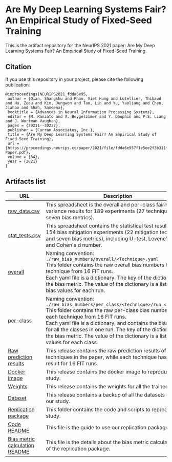 # Are My Deep Learning Systems Fair? An Empirical Study of Fixed-Seed Training

This is the artifact repository for the NeurIPS 2021 paper: Are My Deep Learning Systems Fair? An Empirical Study of Fixed-Seed Training.

## Citation

If you use this repository in your project, please cite the following publication:

```TeX
@inproceedings{NEURIPS2021_fdda6e95,
 author = {Qian, Shangshu and Pham, Viet Hung and Lutellier, Thibaud and Hu, Zeou and Kim, Jungwon and Tan, Lin and Yu, Yaoliang and Chen, Jiahao and Shah, Sameena},
 booktitle = {Advances in Neural Information Processing Systems},
 editor = {M. Ranzato and A. Beygelzimer and Y. Dauphin and P.S. Liang and J. Wortman Vaughan},
 pages = {30211--30227},
 publisher = {Curran Associates, Inc.},
 title = {Are My Deep Learning Systems Fair? An Empirical Study of Fixed-Seed Training},
 url = {https://proceedings.neurips.cc/paper/2021/file/fdda6e957f1e5ee2f3b311fe4f145ae1-Paper.pdf},
 volume = {34},
 year = {2021}
}
```

## Artifacts list

| URL                                                          | Description                                                  |
| ------------------------------------------------------------ | ------------------------------------------------------------ |
| [raw_data.csv](raw_data.csv)                                 | This spreadsheet is the overall and per-class fairness variance results for 189 experiments (27 techniques and seven bias metrics). |
| [stat_tests.csv](raw_bias_numbers/stat_tests.csv)            | This spreadsheet contains the statistical test results for 154 bias mitigation experiments (22 mitigation techinques and seven bias metrics), including U-test, Levene's test, and Cohen's d number. |
| [overall](raw_bias_numbers/overall)                          | Naming convention: ```./raw_bias_numbers/overall/<Technique>.yaml```<br>This folder contains the raw overall bias numbers for each technique from 16 FIT runs. <br>Each yaml file is a dictionary. The key of the dictionary is the bias metric. The value of the dictionary is a list of 16 bias values for each run. |
| [per-class](raw_bias_numbers/per_class)                      | Naming convention: ```./raw_bias_numbers/per_class/<Technique>/run_<idx>.yaml```<br>This folder contains the raw per-class bias numbers for each technique from 16 FIT runs. <br>Each yaml file is a dictionary, and contains the bias value for all the classes in one run. The key of the dictionary is the bias metric.  The value of the dictionary is a list of bias values for each class. |
| [Raw prediction results](https://github.com/lin-tan/fairness-variance/releases/tag/prediction) | This release contains the raw prediction results of 27 techniques in the paper, while each technique has the result for 16 FIT runs. |
| [Docker image](https://github.com/lin-tan/fairness-variance/releases/tag/docker_image) | This release contains the docker image to reproduce our study. |
| [Weights](https://github.com/lin-tan/fairness-variance/releases/tag/weight) | This release contains the weights for all the trained models. |
| [Dataset](https://github.com/lin-tan/fairness-variance/releases/tag/dataset) | This release contains a backup of all the datasets used in our study. |
| [Replication package](dlfairness)                            | This folder contains the code and scripts to reproduce our study. |
| [Code README](dlfairness/README.md)                          | This file is the guide to use our replication package.       |
| [Bias metric calculation README](dlfairness/other/metric_calculation/README.md) | This file is the details about the bias metric calculation part of the replication package. |

